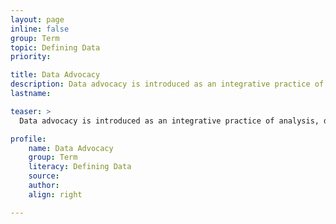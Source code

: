 ```yaml
---
layout: page
inline: false
group: Term
topic: Defining Data
priority:

title: Data Advocacy
description: Data advocacy is introduced as an integrative practice of analysis, design, and communication in which insights from a dataset are effectively conveyed to raise public awareness and drive social change.
lastname: 

teaser: >
  Data advocacy is introduced as an integrative practice of analysis, design, and communication in which insights from a dataset are effectively conveyed to raise public awareness and drive social change.

profile:
    name: Data Advocacy
    group: Term
    literacy: Defining Data
    source: 
    author: 
    align: right

---
```

